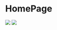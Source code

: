 # HomePage
![](https://github.com/JaviFer98/HomePage/blob/master/Colegio1.jpg)
![](https://github.com/JaviFer98/HomePage/blob/master/Colegio2.jpg)
